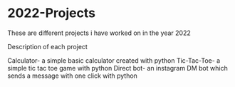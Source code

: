 # 2022-Projects
These are different projects i have worked on in the year 2022

Description of each project

Calculator- a simple basic calculator created with python
Tic-Tac-Toe- a simple tic tac toe game with python
Direct bot- an instagram DM bot which sends a message with one click with python

